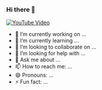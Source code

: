 ### Hi there 👋

[![YouTube Video](https://img.youtube.com/vi/U1-tNfr9P8k/0.jpg)](https://www.youtube.com/watch?v=U1-tNfr9P8k)


- 🔭 I’m currently working on ...
- 🌱 I’m currently learning ...
- 👯 I’m looking to collaborate on ...
- 🤔 I’m looking for help with ...
- 💬 Ask me about ...
- 📫 How to reach me: ...
- 😄 Pronouns: ...
- ⚡ Fun fact: ...
